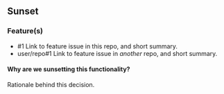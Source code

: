 ## Sunset
### Feature(s)
- #1 Link to feature issue in this repo, and short summary. 
- user/repo#1 Link to feature issue in _another_ repo, and short summary. 

#### Why are we sunsetting this functionality?
Rationale behind this decision. 
